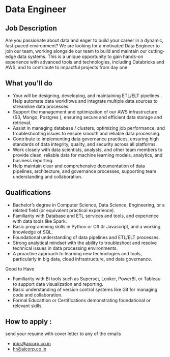 # Data Engineer
## Job Description

Are you passionate about data and eager to build your career in a dynamic, fast-paced environment? We are looking for a motivated  Data Engineer to join our team, working alongside our team  to build and maintain our cutting-edge data systems. This is a unique opportunity to gain hands-on experience with advanced tools and technologies, including Databricks and AWS, and to contribute to impactful projects from day one.

## What you'll do

- Your will be designing, developing, and maintaining ETL/ELT pipelines . Help automate data workflows and integrate multiple data sources to streamline data processes.
- Support the management and optimization of our AWS infrastructure (S3, Mongo, Postgres ), ensuring secure and efficient data storage and retrieval.
- Assist in managing database / clusters, optimizing  job performance, and troubleshooting issues to ensure smooth and reliable data processing.
- Contribute to implementing data governance practices, ensuring high standards of data integrity, quality, and security across all platforms.
- Work closely with data scientists, analysts, and other team members to provide clean, reliable data for machine learning models, analytics, and business reporting.
- Help maintain clear and comprehensive documentation of data pipelines, architecture, and governance processes, supporting team understanding and collaboration.

## Qualifications

- Bachelor’s degree in Computer Science, Data Science, Engineering, or a related field (or equivalent practical experience).
- Familiarity with Database and ETL services and tools, and experience with data tools like Spark.
- Basic programming skills in Python or C# 0r Javascript, and a working knowledge of SQL.
- Foundational understanding of data pipelines and ETL/ELT processes.
- Strong analytical mindset with the ability to troubleshoot and resolve technical issues in data processing environments.
- A proactive approach to learning new technologies and tools, particularly in big data, cloud infrastructure, and data governance.

Good to Have

- Familiarity with BI tools such as Superset, Looker, PowerBI, or Tableau to support data visualization and reporting. 
- Basic understanding of version control systems like Git for managing code and collaboration.
- Formal Educattion or Certifications  demonstrating foundational or relevant skills.


## How to apply :
send your resume with cover letter to any of the emails
 - jobs@aicorp.co.in
 - hr@aicorp.co.in
